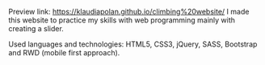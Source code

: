 Preview link: https://klaudiapolan.github.io/climbing%20website/
I made this website to practice my skills with web programming mainly with creating a slider.

Used languages and technologies: HTML5, CSS3, jQuery, SASS, Bootstrap and RWD (mobile first approach).
